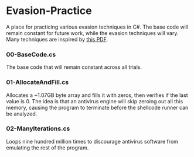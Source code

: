 # Evasion-Practice #

A place for practicing various evasion techniques in C#. The base code will remain constant for future work, while the evasion techniques will vary. Many techniques are inspired by [this PDF](https://blog.sevagas.com/IMG/pdf/BypassAVDynamics.pdf).

### 00-BaseCode.cs ###
The base code that will remain constant across all trials.

### 01-AllocateAndFill.cs ###
Allocates a ~1.07GB byte array and fills it with zeros, then verifies if the last value is 0. The idea is that an antivirus engine will skip zeroing out all this memory, causing the program to terminate before the shellcode runner can be analyzed.

### 02-ManyIterations.cs
Loops nine hundred million times to discourage antivirus software from emulating the rest of the program.